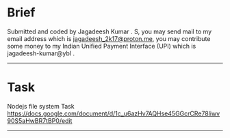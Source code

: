 # Brief

Submitted and coded by Jagadeesh Kumar . S, you may send mail to my email address which is jagadeesh_2k17@proton.me, you may contribute some money to my Indian Unified Payment Interface (UPI) which is jagadeesh-kumar@ybl .

<hr/>

# Task 

Nodejs file system Task https://docs.google.com/document/d/1c_u6azHv7AQHse45GGcrCRe78liwv90S5aHwBR7tBP0/edit

<hr />
